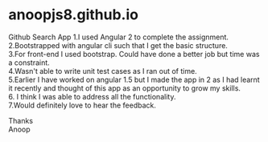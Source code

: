 # anoopjs8.github.io
Github Search App
1.I used Angular 2 to complete the assignment.<br/>
2.Bootstrapped with angular cli such that I get the basic structure.<br/>
3.For front-end I used bootstrap. Could have done a better job but time was a constraint.<br/>
4.Wasn't able to write unit test cases as I ran out of time.<br/>
5.Earlier I have worked on angular 1.5 but I made the app in 2 as I had learnt it recently and thought of this app as an opportunity to grow my skills.<br/>
6. I think I was able to address all the functionality.<br/>
7.Would definitely love to hear the feedback. <br/>

Thanks<br/>
Anoop
